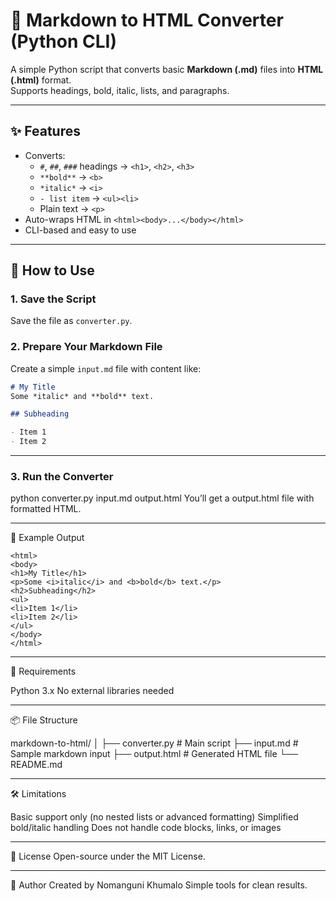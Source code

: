 # 🔄 Markdown to HTML Converter (Python CLI)

A simple Python script that converts basic **Markdown (.md)** files into **HTML (.html)** format.  
Supports headings, bold, italic, lists, and paragraphs.

---

## ✨ Features

- Converts:
  - `#`, `##`, `###` headings → `<h1>`, `<h2>`, `<h3>`
  - `**bold**` → `<b>`
  - `*italic*` → `<i>`
  - `- list item` → `<ul><li>`
  - Plain text → `<p>`
- Auto-wraps HTML in `<html><body>...</body></html>`
- CLI-based and easy to use

---

## 🚀 How to Use

### 1. Save the Script

Save the file as `converter.py`.

### 2. Prepare Your Markdown File

Create a simple `input.md` file with content like:

```markdown
# My Title
Some *italic* and **bold** text.

## Subheading

- Item 1
- Item 2
```
---

### 3. Run the Converter

python converter.py input.md output.html
You’ll get a output.html file with formatted HTML.

---

📁 Example Output

```
<html>
<body>
<h1>My Title</h1>
<p>Some <i>italic</i> and <b>bold</b> text.</p>
<h2>Subheading</h2>
<ul>
<li>Item 1</li>
<li>Item 2</li>
</ul>
</body>
</html>
```

---

🔧 Requirements

Python 3.x
No external libraries needed

---

📦 File Structure

markdown-to-html/
│
├── converter.py        # Main script
├── input.md            # Sample markdown input
├── output.html         # Generated HTML file
└── README.md

---

🛠 Limitations

Basic support only (no nested lists or advanced formatting)
Simplified bold/italic handling
Does not handle code blocks, links, or images

---

📄 License
Open-source under the MIT License.

---

🙋 Author
Created by Nomanguni Khumalo
Simple tools for clean results.
